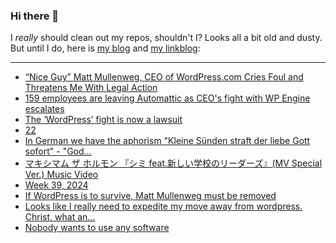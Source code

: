 ### Hi there 👋

I _really_ should clean out my repos, shouldn't I? Looks all a bit old and dusty. But until I do, here is [my blog](https://lostfocus.de/) and [my linkblog](https://dominikschwind.com/links):

--- 

<!-- POST-LIST:START -->
- [“Nice Guy” Matt Mullenweg, CEO of WordPress.com Cries Foul and Threatens Me With Legal Action](https://medium.com/@kelliepeterson/nice-guy-matt-mullenweg-ceo-of-wordpress-com-cries-foul-and-threatens-me-with-legal-action-f116ac57d862)
- [159 employees are leaving Automattic as CEO&#39;s fight with WP Engine escalates](https://techcrunch.com/2024/10/04/159-employees-are-leaving-automattic-as-ceos-fight-with-wp-engine-escalates/)
- [The ‘WordPress’ fight is now a lawsuit](https://www.theverge.com/2024/10/3/24261016/wordpress-wp-engine-lawsuit-automattic-matt-mullenweg)
- [22](https://lostfocus.de/2024/10/02/232976/)
- [In German we have the aphorism &quot;Kleine Sünden straft der liebe Gott sofort&quot; - &quot;God…](https://lostfocus.de/2024/09/30/233302/)
- [マキシマム ザ ホルモン 『シミ feat.新しい学校のリーダーズ』&lpar;MV Special Ver.&rpar; Music Video](https://www.youtube.com/watch?v=teRgh01Xb1U)
- [Week 39, 2024](https://lostfocus.de/2024/09/29/week-39-2024/)
- [If WordPress is to survive, Matt Mullenweg must be removed](https://joshcollinsworth.com/blog/fire-matt)
- [Looks like I really need to expedite my move away from wordpress. Christ, what an…](https://lostfocus.de/2024/09/26/233288/)
- [Nobody wants to use any software](https://www.characterworks.co/blog/nobody-wants-to-use-any-software)
<!-- POST-LIST:END -->

<!--
**lostfocus/lostfocus** is a ✨ _special_ ✨ repository because its `README.md` (this file) appears on your GitHub profile.

Here are some ideas to get you started:

- 🔭 I’m currently working on ...
- 🌱 I’m currently learning ...
- 👯 I’m looking to collaborate on ...
- 🤔 I’m looking for help with ...
- 💬 Ask me about ...
- 📫 How to reach me: ...
- 😄 Pronouns: ...
- ⚡ Fun fact: ...
-->
